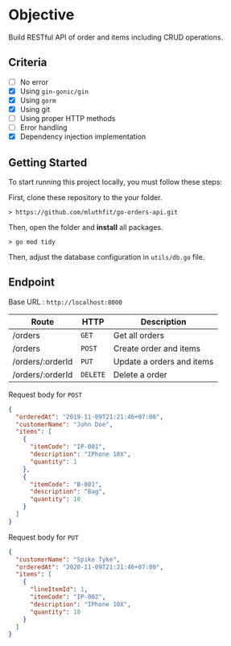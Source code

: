 # Objective

Build RESTful API of order and items including CRUD operations.

## Criteria

- [ ] No error
- [x] Using `gin-gonic/gin`
- [x] Using `gorm`
- [x] Using git
- [ ] Using proper HTTP methods
- [ ] Error handling
- [x] Dependency injection implementation

## Getting Started

To start running this project locally, you must follow these steps:

First, clone these repository to the your folder.

```
> https://github.com/mluthfit/go-orders-api.git
```

Then, open the folder and **install** all packages.

```
> go mod tidy
```

Then, adjust the database configuration in `utils/db.go` file.

## Endpoint

Base URL : `http://localhost:8000`

| Route            | HTTP     | Description               |
| ---------------- | -------- | ------------------------- |
| /orders          | `GET`    | Get all orders            |
| /orders          | `POST`   | Create order and items    |
| /orders/:orderId | `PUT`    | Update a orders and items |
| /orders/:orderId | `DELETE` | Delete a order            |

Request body for `POST`

```json
{
  "orderedAt": "2019-11-09T21:21:46+07:00",
  "customerName": "John Doe",
  "items": [
    {
      "itemCode": "IP-001",
      "description": "IPhone 10X",
      "quantity": 1
    },
    {
      "itemCode": "B-001",
      "description": "Bag",
      "quantity": 10
    }
  ]
}
```

Request body for `PUT`

```json
{
  "customerName": "Spike Tyke",
  "orderedAt": "2020-11-09T21:21:46+07:00",
  "items": [
    {
      "lineItemId": 1,
      "itemCode": "IP-002",
      "description": "IPhone 10X",
      "quantity": 10
    }
  ]
}
```
